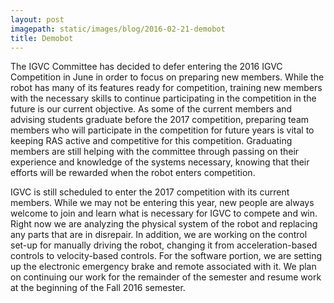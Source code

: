 ```yaml
---
layout: post
imagepath: static/images/blog/2016-02-21-demobot
title: Demobot
---
```


The IGVC Committee has decided to defer entering the 2016 IGVC Competition in
June in order to focus on preparing new members.  While the robot has many of
its features ready for competition, training new members with the necessary
skills to continue participating in the competition in the future is our current
objective.  As some of the current members and advising students graduate before
the 2017 competition, preparing team members who will participate in the
competition for future years is vital to keeping RAS active and competitive for
this competition.   Graduating members are still helping with the committee
through passing on their experience and knowledge of the systems necessary,
knowing that their efforts will be rewarded when the robot enters competition.

IGVC is still scheduled to enter the 2017 competition with its current members.
While we may not be entering this year, new people are always welcome to join
and learn what is necessary for IGVC to compete and win.  Right now we are
analyzing the physical system of the robot and replacing any parts that are in
disrepair.  In addition, we are working on the control set-up for manually
driving the robot, changing it from acceleration-based controls to
velocity-based controls.  For the software portion, we are setting up the
electronic emergency brake and remote associated with it.  We plan on continuing
our work for the remainder of the semester and resume work at the beginning of
the Fall 2016 semester.
